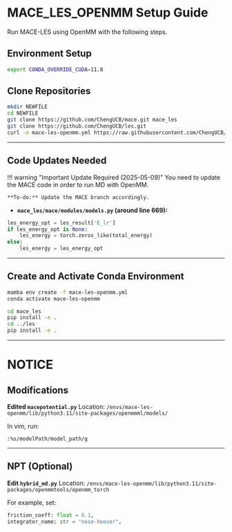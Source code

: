 # MACE_LES_OPENMM Setup Guide

Run MACE-LES using OpenMM with the following steps.

## **Environment Setup**

```bash
export CONDA_OVERRIDE_CUDA=11.8
```

## **Clone Repositories**

```bash
mkdir NEWFILE
cd NEWFILE
git clone https://github.com/ChengUCB/mace.git mace_les
git clone https://github.com/ChengUCB/les.git
curl -o mace-les-openmm.yml https://raw.githubusercontent.com/ChengUCB/openmm-ml/main/mace-les-openmm.yml
```
---

## **Code Updates Needed**

!!! warning "Important Update Required (2025-05-09)"
    You need to update the MACE code in order to run MD with OpenMM.
    
    **To-do:** Update the MACE branch accordingly.

- **`mace_les/mace/modules/models.py` (around line 669):**

```python
les_energy_opt = les_result['E_lr']
if les_energy_opt is None:
    les_energy = torch.zeros_like(total_energy)
else:
    les_energy = les_energy_opt
```

---

## **Create and Activate Conda Environment**

```bash
mamba env create -f mace-les-openmm.yml
conda activate mace-les-openmm

cd mace_les
pip install -e .
cd ../les
pip install -e .
```




---

# NOTICE

## **Modifications**

**Edited `macepotential.py`**
Location:
`/envs/mace-les-openmm/lib/python3.11/site-packages/openmmml/models/`

In vim, run:

```
:%s/modelPath/model_path/g
```


---

## **NPT (Optional)**

**Edit `hybrid_md.py`**
Location:
`/envs/mace-les-openmm/lib/python3.11/site-packages/openmmtools/openmm_torch`

For example, set:

```python
friction_coeff: float = 0.1,
integrator_name: str = "nose-hoover",
```
